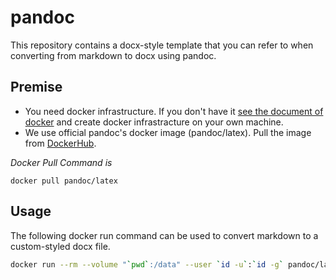 # pandoc

This repository contains a docx-style template that you can refer to when converting from markdown to docx using pandoc.

## Premise

- You need docker infrastructure. If you don't have it [see the document of docker](https://docs.docker.com/get-docker/) and create docker infrastracture on your own machine.
- We use official pandoc's docker image (pandoc/latex). Pull the image from [DockerHub](https://hub.docker.com/r/pandoc/latex/).

*Docker Pull Command is*

```
docker pull pandoc/latex
```

## Usage

The following docker run command can be used to convert markdown to a custom-styled docx file.

```bash
docker run --rm --volume "`pwd`:/data" --user `id -u`:`id -g` pandoc/latex reference.md --reference-doc=custom-reference.docx -o output.docx
```
